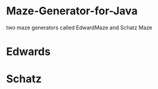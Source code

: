 # Maze-Generator-for-Java
  two maze generators called EdwardMaze and Schatz Maze
# Edwards
  
# Schatz
